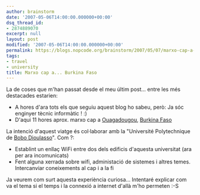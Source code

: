 ```yaml
---
author: brainstorm
date: '2007-05-06T14:00:00.000000+00:00'
dsq_thread_id:
- 2874889070
excerpt: null
layout: post
modified: '2007-05-06T14:00:00.000000+00:00'
permalink: https://blogs.nopcode.org/brainstorm/2007/05/07/marxo-cap-a-burkina-faso/
tags:
- travel
- university
title: Marxo cap a... Burkina Faso
---
```


La de coses que m'han passat desde el meu últim post... entre les més destacades estarien:

*   A hores d'ara tots els que seguiu aquest blog ho sabeu, però: Ja sóc enginyer tècnic informàtic ! :) 
*   D'aqui 11 hores aprox. marxo cap a [Ouagadougou][1], [Burkina Faso][2]

La intenció d'aquest viatge és col·laborar amb la "Université Polytechnique de [Bobo Dioulasso][3]". Com ?:

*   Establint un enllaç WiFi entre dos dels edificis d'aquesta universitat (ara per ara incomunicats)
*   Fent alguna xerrada sobre wifi, administació de sistemes i altres temes. Intercanviar coneixements al cap i a la fi

Ja veurem com surt aquesta experiència curiosa... Intentaré explicar com va el tema si el temps i la connexió a internet d'allà m'ho permeten :-S

 [1]: http://maps.google.com/maps?f=q&hl=en&q=Ouagadougou&ie=UTF8&ll=12.369515,-1.529846&spn=1.947641,2.548828&z=9&iwloc=addr&om=1
 [2]: http://maps.google.com/maps?f=q&hl=en&q=Burkina+Faso&ie=UTF8&cd=1&z=6&om=1
 [3]: http://maps.google.com/maps?f=q&hl=en&q=Bobo-Dioulasso,+Burkina+Faso&ie=UTF8&cd=1&ll=11.845847,-4.108887&spn=7.886271,10.557861&z=7&iwloc=addr&om=1